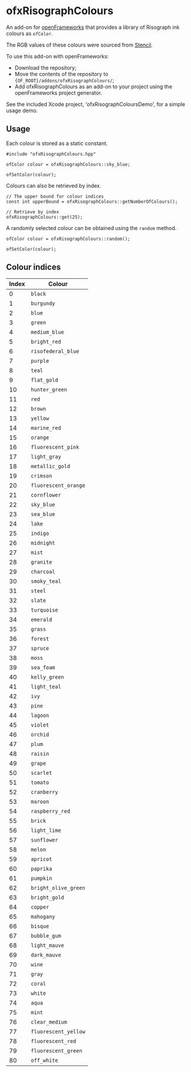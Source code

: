 # ofxRisographColours

An add-on for [openFrameworks](https://github.com/openframeworks/openFrameworks) that provides a library of Risograph ink colours as `ofColor`.

The RGB values of these colours were sourced from [Stencil](http://stencil.wiki/colors).

To use this add-on with openFrameworks:
  - Download the repository;
  - Move the contents of the repository to `{OF_ROOT}/addons/ofxRisographColours/`;
  - Add ofxRisographColours as an add-on to your project using the openFrameworks project generator.
  
See the included Xcode project, 'ofxRisographColoursDemo', for a simple usage demo.
  
## Usage

Each colour is stored as a static constant.

```
#include "ofxRisographColours.hpp"

ofColor colour = ofxRisographColours::sky_blue;

ofSetColor(colour);
```

Colours can also be retrieved by index.

```
// The upper bound for colour indices
const int upperBound = ofxRisographColours::getNumberOfColours();

// Retrieve by index
ofxRisographColours::get(25);
```

A randomly selected colour can be obtained using the `random` method.

```
ofColor colour = ofxRisographColours::random();

ofSetColor(colour);
```

## Colour indices

| Index | Colour |
| ----- | ------ |
| 0     | `black` |
| 1     | `burgundy` |
| 2     | `blue` |
| 3     | `green` |
| 4     | `medium_blue` |
| 5     | `bright_red` |
| 6     | `risofederal_blue` |
| 7     | `purple` |
| 8     | `teal` |
| 9     | `flat_gold` |
| 10    | `hunter_green` |
| 11    | `red` |
| 12    | `brown` |
| 13    | `yellow` |
| 14    | `marine_red` |
| 15    | `orange` |
| 16    | `fluorescent_pink` |
| 17    | `light_gray` |
| 18    | `metallic_gold` |
| 19    | `crimson` |
| 20    | `fluorescent_orange` |
| 21    | `cornflower` |
| 22    | `sky_blue` |
| 23    | `sea_blue` |
| 24    | `lake` |
| 25    | `indigo` |
| 26    | `midnight` |
| 27    | `mist` |
| 28    | `granite` |
| 29    | `charcoal` |
| 30    | `smoky_teal` |
| 31    | `steel` |
| 32    | `slate` |
| 33    | `turquoise` |
| 34    | `emerald` |
| 35    | `grass` |
| 36    | `forest` |
| 37    | `spruce` |
| 38    | `moss` |
| 39    | `sea_foam` |
| 40    | `kelly_green` |
| 41    | `light_teal` |
| 42    | `ivy` |
| 43    | `pine` |
| 44    | `lagoon` |
| 45    | `violet` |
| 46    | `orchid` |
| 47    | `plum` |
| 48    | `raisin` |
| 49    | `grape` |
| 50    | `scarlet` |
| 51    | `tomato` |
| 52    | `cranberry` |
| 53    | `maroon` |
| 54    | `raspberry_red` |
| 55    | `brick` |
| 56    | `light_lime` |
| 57    | `sunflower` |
| 58    | `melon` |
| 59    | `apricot` |
| 60    | `paprika` |
| 61    | `pumpkin` |
| 62    | `bright_olive_green` |
| 63    | `bright_gold` |
| 64    | `copper` |
| 65    | `mahogany` |
| 66    | `bisque` |
| 67    | `bubble_gum` |
| 68    | `light_mauve` |
| 69    | `dark_mauve` |
| 70    | `wine` |
| 71    | `gray` |
| 72    | `coral` |
| 73    | `white` |
| 74    | `aqua` |
| 75    | `mint` |
| 76    | `clear_medium` |
| 77    | `fluorescent_yellow` |
| 78    | `fluorescent_red` |
| 79    | `fluorescent_green` |
| 80    | `off_white` |
